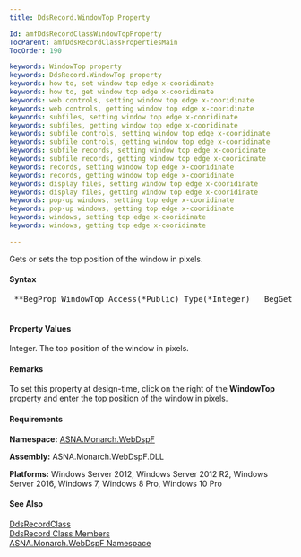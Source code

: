 ```yaml
---
title: DdsRecord.WindowTop Property

Id: amfDdsRecordClassWindowTopProperty
TocParent: amfDdsRecordClassPropertiesMain
TocOrder: 190

keywords: WindowTop property
keywords: DdsRecord.WindowTop property
keywords: how to, set window top edge x-cooridinate
keywords: how to, get window top edge x-cooridinate
keywords: web controls, setting window top edge x-cooridinate
keywords: web controls, getting window top edge x-cooridinate
keywords: subfiles, setting window top edge x-cooridinate
keywords: subfiles, getting window top edge x-cooridinate
keywords: subfile controls, setting window top edge x-cooridinate
keywords: subfile controls, getting window top edge x-cooridinate
keywords: subfile records, setting window top edge x-cooridinate
keywords: subfile records, getting window top edge x-cooridinate
keywords: records, setting window top edge x-cooridinate
keywords: records, getting window top edge x-cooridinate
keywords: display files, setting window top edge x-cooridinate
keywords: display files, getting window top edge x-cooridinate
keywords: pop-up windows, setting top edge x-cooridinate
keywords: pop-up windows, getting top edge x-cooridinate
keywords: windows, setting top edge x-cooridinate
keywords: windows, getting top edge x-cooridinate

---
```


Gets or sets the top position of the window in pixels.

#### Syntax
<pre class="prettyprint">
 **BegProp WindowTop Access(*Public) Type(*Integer)   BegGet;  BegSet** 
            </pre>

#### Property Values
Integer. The top position of the window in pixels.

#### Remarks
To set this property at design-time, click on the right of the **WindowTop** property and enter the top position of the window in pixels.

#### Requirements
**Namespace:** [ASNA.Monarch.WebDspF](amfWebDspFNamespace.html)

**Assembly:** ASNA.Monarch.WebDspF.DLL

**Platforms:** Windows Server 2012, Windows Server 2012 R2, Windows Server 2016, Windows 7, Windows 8 Pro, Windows 10 Pro

#### See Also
[ DdsRecordClass](amfDdsRecordClass.html) <br /> [ DdsRecord Class Members](amfDdsRecordClassMembers.html) <br /> [ ASNA.Monarch.WebDspF Namespace](amfWebDspFNamespace.html) 
